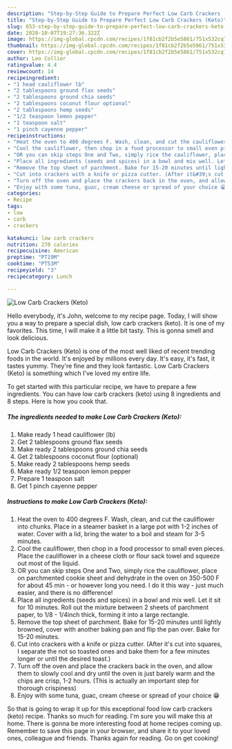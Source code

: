 ```yaml
---
description: "Step-by-Step Guide to Prepare Perfect Low Carb Crackers (Keto)"
title: "Step-by-Step Guide to Prepare Perfect Low Carb Crackers (Keto)"
slug: 653-step-by-step-guide-to-prepare-perfect-low-carb-crackers-keto
date: 2020-10-07T19:27:36.322Z
image: https://img-global.cpcdn.com/recipes/1f81cb2f2b5e5861/751x532cq70/low-carb-crackers-keto-recipe-main-photo.jpg
thumbnail: https://img-global.cpcdn.com/recipes/1f81cb2f2b5e5861/751x532cq70/low-carb-crackers-keto-recipe-main-photo.jpg
cover: https://img-global.cpcdn.com/recipes/1f81cb2f2b5e5861/751x532cq70/low-carb-crackers-keto-recipe-main-photo.jpg
author: Leo Collier
ratingvalue: 4.4
reviewcount: 14
recipeingredient:
- "1 head cauliflower lb"
- "2 tablespoons ground flax seeds"
- "2 tablespoons ground chia seeds"
- "2 tablespoons coconut flour optional"
- "2 tablespoons hemp seeds"
- "1/2 teaspoon lemon pepper"
- "1 teaspoon salt"
- "1 pinch cayenne pepper"
recipeinstructions:
- "Heat the oven to 400 degrees F. Wash, clean, and cut the cauliflower into chunks. Place in a steamer basket in a large pot with 1-2 inches of water. Cover with a lid, bring the water to a boil and steam for 3-5 minutes."
- "Cool the cauliflower, then chop in a food processor to small even pieces. Place the cauliflower in a cheese cloth or flour sack towel and squeeze out most of the liquid."
- "OR you can skip steps One and Two, simply rice the cauliflower, place on parchmented cookie sheet and dehydrate in the oven on 350-500 F for about 45 min - or however long you need. I do it this way - just much easier, and there is no difference!"
- "Place all ingredients (seeds and spices) in a bowl and mix well. Let it sit for 10 minutes. Roll out the mixture between 2 sheets of parchment paper, to 1/8 - 1/4inch thick, forming it into a large rectangle."
- "Remove the top sheet of parchment. Bake for 15-20 minutes until lightly browned, cover with another baking pan and flip the pan over. Bake for 15-20 minutes."
- "Cut into crackers with a knife or pizza cutter. (After it&#39;s cut into squares, I separate the not so toasted ones and bake them for a few minutes longer or until the desired toast.)"
- "Turn off the oven and place the crackers back in the oven, and allow them to slowly cool and dry until the oven is just barely warm and the chips are crisp, 1-2 hours. (This is actually an important step for thorough crispiness)"
- "Enjoy with some tuna, guac, cream cheese or spread of your choice 😁"
categories:
- Recipe
tags:
- low
- carb
- crackers

katakunci: low carb crackers 
nutrition: 270 calories
recipecuisine: American
preptime: "PT19M"
cooktime: "PT53M"
recipeyield: "3"
recipecategory: Lunch

---
```



![Low Carb Crackers (Keto)](https://img-global.cpcdn.com/recipes/1f81cb2f2b5e5861/751x532cq70/low-carb-crackers-keto-recipe-main-photo.jpg)

Hello everybody, it's John, welcome to my recipe page. Today, I will show you a way to prepare a special dish, low carb crackers (keto). It is one of my favorites. This time, I will make it a little bit tasty. This is gonna smell and look delicious.



Low Carb Crackers (Keto) is one of the most well liked of recent trending foods in the world. It's enjoyed by millions every day. It's easy, it's fast, it tastes yummy. They're fine and they look fantastic. Low Carb Crackers (Keto) is something which I've loved my entire life.


To get started with this particular recipe, we have to prepare a few ingredients. You can have low carb crackers (keto) using 8 ingredients and 8 steps. Here is how you cook that.

<!--inarticleads1-->

##### The ingredients needed to make Low Carb Crackers (Keto):

1. Make ready 1 head cauliflower (lb)
1. Get 2 tablespoons ground flax seeds
1. Make ready 2 tablespoons ground chia seeds
1. Get 2 tablespoons coconut flour (optional)
1. Make ready 2 tablespoons hemp seeds
1. Make ready 1/2 teaspoon lemon pepper
1. Prepare 1 teaspoon salt
1. Get 1 pinch cayenne pepper




<!--inarticleads2-->

##### Instructions to make Low Carb Crackers (Keto):

1. Heat the oven to 400 degrees F. Wash, clean, and cut the cauliflower into chunks. Place in a steamer basket in a large pot with 1-2 inches of water. Cover with a lid, bring the water to a boil and steam for 3-5 minutes.
1. Cool the cauliflower, then chop in a food processor to small even pieces. Place the cauliflower in a cheese cloth or flour sack towel and squeeze out most of the liquid.
1. OR you can skip steps One and Two, simply rice the cauliflower, place on parchmented cookie sheet and dehydrate in the oven on 350-500 F for about 45 min - or however long you need. I do it this way - just much easier, and there is no difference!
1. Place all ingredients (seeds and spices) in a bowl and mix well. Let it sit for 10 minutes. Roll out the mixture between 2 sheets of parchment paper, to 1/8 - 1/4inch thick, forming it into a large rectangle.
1. Remove the top sheet of parchment. Bake for 15-20 minutes until lightly browned, cover with another baking pan and flip the pan over. Bake for 15-20 minutes.
1. Cut into crackers with a knife or pizza cutter. (After it&#39;s cut into squares, I separate the not so toasted ones and bake them for a few minutes longer or until the desired toast.)
1. Turn off the oven and place the crackers back in the oven, and allow them to slowly cool and dry until the oven is just barely warm and the chips are crisp, 1-2 hours. (This is actually an important step for thorough crispiness)
1. Enjoy with some tuna, guac, cream cheese or spread of your choice 😁




So that is going to wrap it up for this exceptional food low carb crackers (keto) recipe. Thanks so much for reading. I'm sure you will make this at home. There is gonna be more interesting food at home recipes coming up. Remember to save this page in your browser, and share it to your loved ones, colleague and friends. Thanks again for reading. Go on get cooking!
